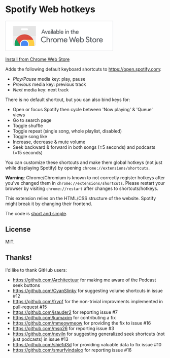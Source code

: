 # Spotify Web hotkeys

<p align="center">

[![Install from Chrome Web Store](.github/chromewebstore.png)](https://chrome.google.com/webstore/detail/spotify-web-player-hotkey/pdcbjjmgfakcbbchppeemlfpfgkdmjji)

[Install from Chrome Web Store](https://chrome.google.com/webstore/detail/spotify-web-player-hotkey/pdcbjjmgfakcbbchppeemlfpfgkdmjji)

</p>

Adds the following default keyboard shortcuts to https://open.spotify.com:

* *Play/Pause* media key: play, pause
* *Previous* media key: previous track
* *Next* media key: next track

There is no default shortcut, but you can also bind keys for:

* Open or focus Spotify then cycle between 'Now playing' & 'Queue' views
* Go to search page
* Toggle shuffle
* Toggle repeat (single song, whole playlist, disabled)
* Toggle song like
* Increase, decrease & mute volume
* Seek backward & forward in both songs (±5 seconds) and podcasts (±15 seconds)

You can customize these shortcuts and make them global hotkeys (not just while displaying Spotify) by opening `chrome://extensions/shortcuts`.

**Warning**: Chrome/Chromium is known to not correctly register hotkeys after you've changed them in `chrome://extensions/shortcuts`. Please restart your browser by visiting `chrome://restart` after changes to shortcuts/hotkeys.

This extension relies on the HTML/CSS structure of the website.
Spotify might break it by changing their frontend.

The code is [short and simple](/src/background.js).

## License

MIT.

## Thanks!

I'd like to thank GitHub users:

* https://github.com/Architectuur for making me aware of the Podcast seek buttons
* https://github.com/CyanSlinky for suggesting volume shortcuts in issue #12
* https://github.com/frypf for the non-trivial improvments implemented in pull-request #15
* https://github.com/jsauder2 for reporting issue #7
* https://github.com/kumaxim for contributing a fix
* https://github.com/mmeowmeow for providing the fix to issue #16
* https://github.com/msp26 for reporting issue #3
* https://github.com/neviln for suggesting generalized seek shortcuts (not just podcasts) in issue #13
* https://github.com/shie1d3d for providing valuable data to fix issue #10
* https://github.com/smurfvindaloo for reporting issue #16
